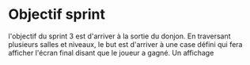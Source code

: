 # Objectif sprint

l'objectif du sprint 3 est d'arriver à la sortie du donjon. En traversant plusieurs salles et niveaux, le but est d'arriver à une case défini qui fera afficher l'écran final disant que le joueur a gagné.
Un affichage 